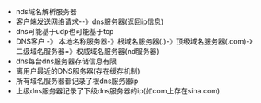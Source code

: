- nds域名解析服务器
- 客户端发送网络请求--》dns服务器(返回ip信息)
- dns可能基于udp也可能基于tcp
- DNS客户 -》 本地名称服务器-》根域名服务器(.)-》顶级域名服务器(.com)-》二级域名服务器=》权威域名服务器(nd服务器)
- dns每台dns服务器存储信息有限
- 离用户最近的DNS服务器(存在缓存机制)
- 所有域名服务器都记录了根dns服务器ip
- 上级dns服务器记录了下级dns服务器的ip(如com上存在sina.com)